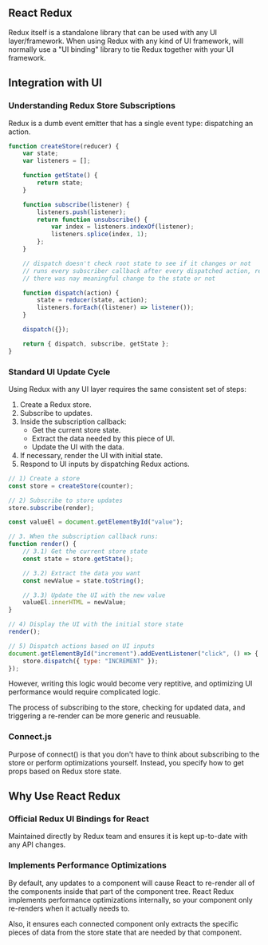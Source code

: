 ## React Redux

Redux itself is a standalone library that can be used with any UI layer/framework. When using Redux with any kind of UI framework, will normally use a "UI binding" library to tie Redux together with your UI framework.

## Integration with UI

### Understanding Redux Store Subscriptions

Redux is a dumb event emitter that has a single event type: dispatching an action.

```js
function createStore(reducer) {
    var state;
    var listeners = [];

    function getState() {
        return state;
    }

    function subscribe(listener) {
        listeners.push(listener);
        return function unsubscribe() {
            var index = listeners.indexOf(listener);
            listeners.splice(index, 1);
        };
    }

    // dispatch doesn't check root state to see if it changes or not
    // runs every subscriber callback after every dispatched action, regardless of whether
    // there was nay meaningful change to the state or not

    function dispatch(action) {
        state = reducer(state, action);
        listeners.forEach((listener) => listener());
    }

    dispatch({});

    return { dispatch, subscribe, getState };
}
```

### Standard UI Update Cycle

Using Redux with any UI layer requires the same consistent set of steps:

1. Create a Redux store.
2. Subscribe to updates.
3. Inside the subscription callback:
    - Get the current store state.
    - Extract the data needed by this piece of UI.
    - Update the UI with the data.
4. If necessary, render the UI with initial state.
5. Respond to UI inputs by dispatching Redux actions.

```js
// 1) Create a store
const store = createStore(counter);

// 2) Subscribe to store updates
store.subscribe(render);

const valueEl = document.getElementById("value");

// 3. When the subscription callback runs:
function render() {
    // 3.1) Get the current store state
    const state = store.getState();

    // 3.2) Extract the data you want
    const newValue = state.toString();

    // 3.3) Update the UI with the new value
    valueEl.innerHTML = newValue;
}

// 4) Display the UI with the initial store state
render();

// 5) Dispatch actions based on UI inputs
document.getElementById("increment").addEventListener("click", () => {
    store.dispatch({ type: "INCREMENT" });
});
```

However, writing this logic would become very reptitive, and optimizing UI performance would require complicated logic.

The process of subscribing to the store, checking for updated data, and triggering a re-render can be more generic and reusuable.

### Connect.js

Purpose of connect() is that you don't have to think about subscribing to the store or perform optimizations yourself. Instead, you specify how to get props based on Redux store state.

## Why Use React Redux

### Official Redux UI Bindings for React

Maintained directly by Redux team and ensures it is kept up-to-date with any API changes.

### Implements Performance Optimizations

By default, any updates to a component will cause React to re-render all of the components inside that part of the component tree. React Redux implements performance optimizations internally, so your component only re-renders when it actually needs to.

Also, it ensures each connected component only extracts the specific pieces of data from the store state that are needed by that component.
